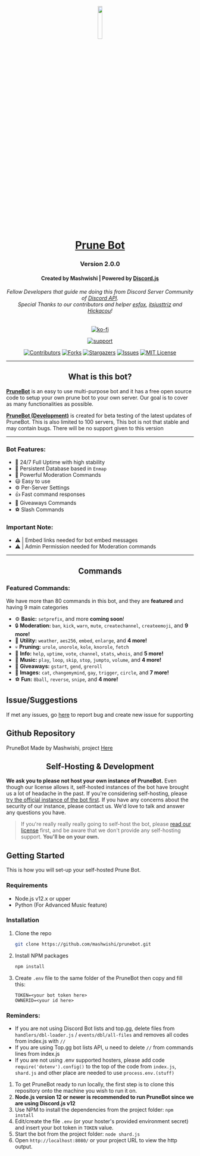 <div align="center">
  <a href="https://discord.com/api/oauth2/authorize?client_id=814580247973986314&permissions=259845516535&scope=bot"><img src="https://i.imgur.com/s4q1Wz3.png" width="15%"/></a>
  <h1><a href="https://discord.com/api/oauth2/authorize?client_id=814580247973986314&permissions=259845516535&scope=bot">Prune Bot </a></h1>

  <h3>Version 2.0.0</h3>

  <h4>Created by Mashwishi | Powered by <a href="https://discord.js.org/">Discord.js</a></h4>
  
  <h6>Fellow Developers that guide me doing this from Discord Server Community of <a href="https://discord.gg/discord-api">Discord API</a>.
  <br>Special Thanks to our contributors and helper <a href="https://github.com/esfox">esfox</a>, <a href="https://github.com/itsjusttriz">itsjusttriz</a> and <a href="https://github.com/Hickacou">Hickacou</a>!</h6>
 
  [![ko-fi](https://ko-fi.com/img/githubbutton_sm.svg)](https://ko-fi.com/B0B14A4MU)

  [![support][support-image]][support-invite]
  
 [![Contributors][contributors-shield]][contributors-url]
 [![Forks][forks-shield]][forks-url]
 [![Stargazers][stars-shield]][stars-url]
 [![Issues][issues-shield]][issues-url]
 [![MIT License][license-shield]][license-url]
 <br>

</div>

---

<h2 align="center">What is this bot?</h2>

<strong><a href="https://discord.com/api/oauth2/authorize?client_id=814580247973986314&permissions=8&scope=bot">PruneBot</a></strong> is an easy to use multi-purpose bot and it has a free open source code to setup your own prune bot to your own server. Our goal is to cover as many functionalities as possible.

<strong><a href="https://discord.com/api/oauth2/authorize?client_id=816474139560378379&permissions=8&scope=bot">PruneBot (Development)</a></strong> is created for beta testing of the latest updates of PruneBot. This is also limited to 100 servers, This bot is not that stable and may contain bugs. There will be no support given to this version

---

### Bot Features:
- :battery: 24/7 Full Uptime with high stability
- :file_folder: Persistent Database based in `Enmap`
- :cop: Powerful Moderation Commands
- :smiley: Easy to use
- ⚙ Per-Server Settings
- :+1: Fast command responses
- :tada: Giveaways Commands
- :soccer: Slash Commands

### Important Note:
- ⚠ | Embed links needed for bot embed messages
- ⚠ | Admin Permission needed for Moderation commands


---

<h2 align="center">Commands</h2>

### Featured Commands:

We have more than 80 commands in this bot, and they are **featured** and having 9 main categories

- ⚙ **Basic:** `setprefix`, and more **coming soon**!
- :lock: **Moderation:** `ban`, `kick`, `warn`, `mute`, `createchannel`, `createemoji`, and **9 more!**
- :electric_plug: **Utility:** `weather`, `aes256`, `embed`, `enlarge`, and **4 more!**
- :skull: **Pruning:** `urole`, `unorole`, `kole`, `knorole`, `fetch`
- :file_folder: **Info:** `help`, `uptime`, `vote`, `channel`, `stats`, `whois`, and **5 more!**
- :musical_note: **Music:** `play`, `loop`, `skip`, `stop`, `jumpto`, `volume`, and **4 more!**
- :gift: **Giveaways:** `gstart`, `gend`, `greroll`
- :stars: **Images:** `cat`, `changemymind`, `gay`, `trigger`, `circle`, and **7 more!**
- :soccer: **Fun:** `8ball`, `reverse`, `snipe`, and **4 more!**


## Issue/Suggestions

If met any issues, go [here](https://github.com/Mashwishi/PruneBot/issues) to report bug and create new issue for supporting

## Github Repository

PruneBot Made by Mashwishi, project [Here](https://github.com/Mashwishi/PruneBot)

<h2 align="center">Self-Hosting & Development</h2>

**We ask you to please not host your own instance of PruneBot.** Even though our license allows it, self-hosted instances of the bot have brought us a lot of headache in the past. If you're considering self-hosting, please [try the official instance of the bot first](https://github.com/mashwishi/PruneBot/#). If you have any concerns about the security of our instance, please contact us. We'd love to talk and answer any questions you have.

> If you're really really really going to self-host the bot, please [read our license](https://github.com/mashwishi/PruneBot/blob/master/LICENSE) first, and be aware that we don't provide any self-hosting support. **You'll be on your own.**

## Getting Started

This is how you will set-up your self-hosted Prune Bot.


### Requirements

- Node.js v12.x or upper
- Python (For Advanced Music feature)

### Installation
1. Clone the repo
   ```sh
   git clone https://github.com/mashwishi/prunebot.git
   ```
2. Install NPM packages
   ```sh
   npm install
   ```
3. Create `.env` file to the same folder of the PruneBot then copy and fill this:
   ```env
   TOKEN=<your bot token here>
   OWNERID=<your id here>
   ```

### Reminders:

- If you are not using Discord Bot lists and top.gg, delete files from `handlers/dbl-loader.js` / `events/dbl/all-files` and removes all codes from index.js with `//`
- If you are using Top.gg bot lists API, u need to delete `//` from commands lines from index.js
- If you are not using .env supported hosters, please add code `require('dotenv').config()` to the top of the code from `index.js`, `shard.js` and other place are needed to use `process.env.(stuff)`

1. To get PruneBot ready to run locally, the first step is to clone this repository onto the machine you wish to run it on.
2. **Node.js version 12 or newer is recommended to run PruneBot since we are using Discord.js v12**
3. Use NPM to install the dependencies from the project folder: `npm install`
4. Edit/create the file `.env` (or your hoster's provided environment secret) and insert your bot token in `TOKEN` value.
5. Start the bot from the project folder: `node shard.js`
6. Open `http://localhost:8080/` or your project URL to view the http output.

[support-invite]: https://discord.gg/WAh8eaF2Qq
[support-image]: https://discordapp.com/api/guilds/779997243159216149/widget.png?style=banner2

[donate-link]: https://www.paypal.me/NCMC
[donate-image]: https://i.imgur.com/R2SxfKG.png

<!-- MARKDOWN LINKS & IMAGES -->
[contributors-shield]: https://img.shields.io/github/contributors/mashwishi/PruneBot.svg?style=for-the-badge
[contributors-url]: https://github.com/mashwishi/PruneBot/graphs/contributors
[forks-shield]: https://img.shields.io/github/forks/mashwishi/PruneBot.svg?style=for-the-badge
[forks-url]: https://github.com/mashwishi/PruneBot/network/members
[stars-shield]: https://img.shields.io/github/stars/mashwishi/PruneBot.svg?style=for-the-badge
[stars-url]: https://github.com/mashwishi/PruneBot/stargazers
[issues-shield]: https://img.shields.io/github/issues/mashwishi/PruneBot.svg?style=for-the-badge
[issues-url]: https://github.com/mashwishi/PruneBot/issues
[license-shield]: https://img.shields.io/github/license/mashwishi/PruneBot.svg?style=for-the-badge
[license-url]: https://github.com/mashwishi/PruneBot/blob/master/LICENSE
